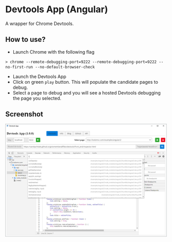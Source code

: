 # Devtools App (Angular)

A wrapper for Chrome Devtools.

## How to use?

- Launch Chrome with the following flag

```
> chrome --remote-debugging-port=9222 --remote-debugging-port=9222 --no-first-run --no-default-browser-check
```

- Launch the Devtools App
- Click on green ```play``` button. This will populate the candidate pages to debug.
- Select a page to debug and you will see a hosted Devtools debugging the page you selected.

## Screenshot

![Devtools App (Angular) Screenshot](devtoolsappng.png)